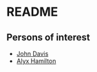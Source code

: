 # README

## Persons of interest

- [John Davis](John%20Davis.md)
- [Alyx Hamilton](Alyx%20Hamilton.md)
